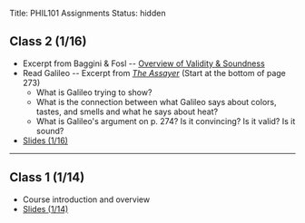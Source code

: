 Title: PHIL101 Assignments
Status: hidden

## Class 2 (1/16)

- Excerpt from Baggini & Fosl -- [Overview of Validity & Soundness](https://www.dropbox.com/s/p8rt84c3t5alilf/LogicOverview.pdf)  
- Read Galileo -- Excerpt from [*The
  Assayer*](https://www.dropbox.com/s/zwqcug3yxtuk4u3/GalileoAssayer.pdf)
  (Start at the bottom of page 273) 
    - What is Galileo trying to show?
    - What is the connection between what Galileo says about colors, tastes, and smells and what he says about heat?
    - What is Galileo's argument on p. 274? Is it convincing? Is it valid? Is it sound?
- [Slides (1/16)]()

---

## Class 1 (1/14)

- Course introduction and overview
- [Slides (1/14)](https://www.dropbox.com/s/dk7o96kojiyph15/class1.pdf)

<!--

## Exam Review

- Time & Location
    - TEAC 105
    - Wednesday, December 18th: 10am --- 12pm
- [Slides from Class (12/12)](https://www.dropbox.com/s/w4wy99viqp7ohaz/FinalReview.pdf)

---

## For Thursday (12/12)

- Exam Review
    - Come with questions!
- [Slides from Tuesday (12/10)](https://www.dropbox.com/s/xr7vlhlemfeaehf/class25.pdf)

---

## For Tuesday (12/10)

- Russell, ["On Induction"](https://www.dropbox.com/s/7l4zpvqhz0t5qao/RussellInduction.pdf)
    - What is the problem of induction?
    - Why must we assume that nature is uniform in order to have
      inductive knowledge?
    - What proof is there that nature is uniform? 
- [Slides from Tuesday (12/5)](https://www.dropbox.com/s/fdbf6bgd6ko2guu/class24.pdf)

---

## For Thursday (12/5)

- Descartes and Moore on Skepticism (continued from Tuesday)
- Russell, ["On Induction"](https://www.dropbox.com/s/7l4zpvqhz0t5qao/RussellInduction.pdf)
    - What is the problem of induction?
    - Why must we assume that nature is uniform in order to have
      inductive knowledge?
    - What proof is there that nature is uniform?
- [Slides from Tuesday (12/3)](https://www.dropbox.com/s/utckv3zhqvxn1vq/class23.pdf)

--- 

## For Tuesday (12/3)

- Descartes, ["Meditations I-II"](https://www.dropbox.com/s/9bxwhndy6so3oar/DescartesMeditations.pdf)
    - What does Descartes doubt and why?
    - What are the stages of doubt?
    - What, according to Descartes, cannot be doubted?
- Moore, ["Proof of the External World"](https://www.dropbox.com/s/r62o7o9vmoedwle/MooreProof.pdf)
    - What is Moore's Proof?
    - What assumption about knowledge does Moore reject?
- [Slides from Tuesday (11/26)](https://www.dropbox.com/s/6qyznq79xvpqklp/class22.pdf)

---

## For Tuesday (11/26)

- Nagel, ["The Absurd"](https://www.dropbox.com/s/s59gcrwcvt1mq4p/NagelAbsurd.pdf)
    - What does Nagel think of standard ways of arguing for the absurdity of
      life?
    - What, according to Nagel, generates the sense that life is absurd?
    - What is Nagel's 'solution' to the absurdity of life?
- [Slides from Thursday (11/21)](https://www.dropbox.com/s/ue04c7bch4owu5j/class21.pdf)

---

## For Thursday (11/21)

- Camus, ["The Myth of Sisyphus"](https://www.dropbox.com/s/m9jaaspbik6u7q0/CamusSisyphus.pdf)
    - Why, according to Camus, is the only philosophical problem
      whether one should commit suicide?
    - Why does Camus think life is absurd? What does 'absurd' mean here?
    - What does Camus think the appropriate response is to the
      (supposed) absurdity of life?
- [Slides from Tuesday (11/19)](https://www.dropbox.com/s/0z3vxe7y1wdkkag/class20.pdf)

---

## Paper 2 Topics (due 12/13)

- [Paper 2 Topics](https://www.dropbox.com/s/eb7hm3v95lrcuxf/PaperTopics2.pdf)

---

## For Tuesday (11/19)

- Williams on Science & Ethics (reread pages 142-52)
    - What are thick concepts?
    - What role do thick concepts play (according to Williams) in ethical
      judgment?
    - What are the features of Williams's 'hypertraditional society'?
    - What is the discussion the hypertraditional society meant to show?

- [Slides from Thursday (11/14)](https://www.dropbox.com/s/zzrw82et9f1rqz3/class19.pdf)

---

## For Thursday (11/14)

- Williams on Science and Ethics
- [Slides from Tuesday (11/12)](https://www.dropbox.com/s/sge2t2tl9xh0cuz/class18.pdf)

---

## For Tuesday (11/12)

- Mackie (continued)
- Williams, [Knowledge, Science, Convergence](https://www.dropbox.com/s/vatj5d6vrrjkmqn/WilliamsEthics.pdf)
    - What does Williams think of as the important difference between
      science and ethics?
    - Why is convergence important for understanding objectivity?
    - What role does the 'absolute conception' play in Williams's
      argument?

- [Slides from Thursday (11/7)](https://www.dropbox.com/s/7kyl9cv7dzfw1ob/class17.pdf)

---

## For Thursday (11/7)

- Meta-ethical skepticism (continued)
- [Slides from Tuesday (11/5)](https://www.dropbox.com/s/wfaz1fixwcu54hs/class16.pdf)

---

## For Tuesday (11/5)

- Mackie (continued)
- [Slides from Thursday (10/31)](https://www.dropbox.com/s/yrmmud8j2vbhavn/class15.pdf)

---

## For Thursday (10/31)

- Mackie, ["The Subjectivity of Value"](https://www.dropbox.com/s/zvx7ff8bh0fgfi8/MackieValue.pdf)
    - How does Mackie understand the notions of moral skepticism and
      subjectivism?
    - How does Mackie understand the difference between "first-order"
      and "second-order" questions in ethics?
    - What is characteristic of objectivity in ethics?
    - What is Mackie's "error theory"? Why does he think the error
      theory is the best description of the nature of ethical judgment?

---

## For Thursday (10/24)

- Mid-term Exam
- [Slides from Tuesday (10/17)](https://www.dropbox.com/s/8r30vjpheimmtw7/Mid-TermReview.pdf)
- No class Tuesday (10/15): Have a good break!

---

## For Thursday (10/17)

- Review for mid-term exam
    - please come class prepared to ask questions about material covered thus far
- [Slides from Tuesday (10/15)](https://www.dropbox.com/s/734ti8xiz6wxmjn/class14.pdf)

---

## For Tuesday (10/15)

- Review Searle, Dretske
- [Slides from Thursday (10/10)](https://www.dropbox.com/s/pni43vdtb0m1nnx/class13.pdf)

---

## For Thursday (10/10)

- Searle, ["Is the Brain's Mind a Computer Program?"](https://www.dropbox.com/s/ds4gd8euw7n6iqu/searle1990b.pdf)
    - What model of the mind is Searle criticizing?
    - What is the difference between syntax and semantics?
    - What is the 'Chinese Room Argument'? What is it supposed to show?
- [Slides from Tuesday (10/8)](https://www.dropbox.com/s/93m0lwy2l9z2qai/class12.pdf)

---

## For Tuesday (10/8)

- Review Dretske paper
- [Slides from Thursday (10/3)](https://www.dropbox.com/s/1m9befjimvt0up2/class11.pdf)

---

## For Thursday (10/3)

- Dretske, ["A Recipe for Thought"](https://www.dropbox.com/s/2uu53eqoc40sbfc/dretske1994.pdf)
    - In what sense does Drestske think of intentionality as natural?
    - Why is misrepresentation an important for understanding intentionality?
    - What is the 'disjunction problem'?
- [Slides from Tuesday (10/1)](https://www.dropbox.com/s/11dchjs1hktdast/class10.pdf)

---

## For Tuesday (10/1)

- Tim Crane, ["The Puzzle of Representation"](https://www.dropbox.com/s/h2egqzwnbs9rxh1/Crane_PuzzleMind.pdf)
    - why is the issue of representation problematic?
    - why can't all representation be understood in terms of resemblance?
    - what is the distinction between attitude and content in mental representation?
    - what is intentionality?
- [Slides from Thursday (9/26)](https://www.dropbox.com/s/5gims4f88b0aaek/class9.pdf)

---

## For Thursday (9/26)

- Reread Lewis, "What Experience Teaches"
    - What is the 'Ability Hypothesis' that Lewis articulates?
    - How does it answer the Knowledge Argument against Physicalism?

- [Slides from Tuesday (9/24)](https://www.dropbox.com/s/y9y8mrj93z4ffea/class8.pdf)

---

## Paper Due 10/11

- [Paper 1 Topics](https://www.dropbox.com/s/9m7t5uevnub7nix/PaperTopics1.pdf)

---

## For Thursday (9/19)

- David Lewis: [What Experience Teaches](https://www.dropbox.com/s/bco5xuir6mulkwy/lewis1999a.pdf)
    - What three ways miss the point of "what it is like" to experience something?
    - What, according to Lewis, is 'phenomenal information'?
    - What role does phenomenal information play in the Knowledge Argument and its assessment?
    - What is the 'ability hypothesis' and how does it propose to resolve the Knowledge Argument?
- [Slides from Tuesday (9/17)](https://www.dropbox.com/s/th3zmw9annigs01/class7.pdf)

---

## For Tuesday (9/17)

- Review Block's distinction between two kinds of consciousness
- Frank Jackson: [Ephiphenomenal Qualia](https://www.dropbox.com/s/49l13gsdxmlg60q/jackson1982.pdf)
    - What is the knowledge argument? How does it threaten the truth of physicalism?
    - What is the modal argument? Why is the possibility of a phenomenal zombie a problem for physicalism?
- [Slides from Thursday (9/12)](https://www.dropbox.com/s/5lwgteowgexyem4/class6.pdf)

---

## For Thursday (9/12)

- Ned Block: [Concepts of Consciousness]( |filename|/pdfs/BlockConsciousness.pdf)
    - What is the difference between A-consciousness and P-consciousness?
    - Does this distinction make a difference to Nagel's argument about physicalism?

- [Slides from Tuesday (9/10)](https://www.dropbox.com/s/nct70xd3beajy2c/class5.pdf)

---

## For Tuesday (9/10)

- Review Williams and Nagel
- [Slides from Thursday (9/5)]( |filename|/pdfs/class4.pdf )

---

## For Thursday (9/5)

- Thomas Nagel: [What is it like to be a bat?]( |filename|/pdfs/NagelBat.pdf )

    - What is physicalism?
    - What is the significance of the experience of the bat for physicalism?
    - Is there a connection between Nagel's notion of physicalism and objectivity and Williams' discussion of the 'Absolute Conception'?

- If you are finding it difficult to understand what you should be doing in reading philosophy read ch.1 of Vaughn---*Writing Philosophy*
- If you find it difficult to distinguish between and evaluate different kinds of arguments (e.g. inductive and deductive arguments) you should read ch. 2 of Vaughn---*Writing Philosophy*

- [Slides from Tuesday (9/3)]( |filename|/pdfs/class3.pdf)

---

## For Tuesday (9/3)

- [Excerpts from Williams on Objectivity]( |filename|/pdfs/Williams_Objectivity.pdf)
    - When Williams says that knowledge is "of what is there anyway" what does he mean?
    - What is the "absolute conception of reality" and what is its relation to knowledge?
    - On p. 226 Williams begins talking about the distinction between "primary" qualities (supposedly fundamental qualities like shape, location, and size) and "secondary" qualities (supposedly non-fundamental or subjective qualities like colors, tastes, and smells). How does Williams think the distinction between primary and secondary qualities fits into the notion of the absolute conception of reality?

- [ Class 2 Slides ]( |filename|/pdfs/class2.pdf) from Thursday (8/29)

---

## Office Hours

My office hours and contact info are listed [here](http://colinmclear.net/contact.html)

Zach Garrett's office hours are Mondays and Wednesdays from 10-11am and Tuesdays and Thursdays by appointment. You can email him at **zachary.garrett(at)huskers.unl.edu**

His office is located in 1022 Oldfather Hall.

---
 -->


